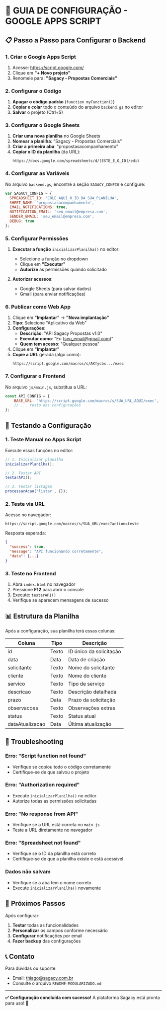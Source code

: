 # 🚀 GUIA DE CONFIGURAÇÃO - GOOGLE APPS SCRIPT

## 📋 Passo a Passo para Configurar o Backend

### 1. **Criar o Google Apps Script**

1. Acesse: https://script.google.com/
2. Clique em **"+ Novo projeto"**
3. Renomeie para: **"Sagacy - Propostas Comerciais"**

### 2. **Configurar o Código**

1. **Apagar o código padrão** (`function myFunction()`)
2. **Copiar e colar** todo o conteúdo do arquivo `backend.gs` no editor
3. **Salvar** o projeto (Ctrl+S)

### 3. **Configurar o Google Sheets**

1. **Criar uma nova planilha** no Google Sheets
2. **Nomear a planilha**: "Sagacy - Propostas Comerciais"
3. **Criar a primeira aba**: "propostasacompanhamento"
4. **Copiar o ID da planilha** (da URL):
   ```
   https://docs.google.com/spreadsheets/d/[ESTE_É_O_ID]/edit
   ```

### 4. **Configurar as Variáveis**

No arquivo `backend.gs`, encontre a seção `SAGACY_CONFIG` e configure:

```javascript
var SAGACY_CONFIG = {
  SPREADSHEET_ID: 'COLE_AQUI_O_ID_DA_SUA_PLANILHA',
  SHEET_NAME: 'propostasacompanhamento',
  EMAIL_NOTIFICATIONS: true,
  NOTIFICATION_EMAIL: 'seu_email@empresa.com',
  SENDER_EMAIL: 'seu_email@empresa.com',
  DEBUG: true
};
```

### 5. **Configurar Permissões**

1. **Executar a função** `inicializarPlanilha()` no editor:
   - Selecione a função no dropdown
   - Clique em **"Executar"**
   - **Autorize** as permissões quando solicitado

2. **Autorizar acessos**:
   - Google Sheets (para salvar dados)
   - Gmail (para enviar notificações)

### 6. **Publicar como Web App**

1. Clique em **"Implantar"** → **"Nova implantação"**
2. **Tipo**: Selecione "Aplicativo da Web"
3. **Configurações**:
   - **Descrição**: "API Sagacy Propostas v1.0"
   - **Executar como**: "Eu (seu_email@gmail.com)"
   - **Quem tem acesso**: "Qualquer pessoa"
4. Clique em **"Implantar"**
5. **Copie a URL** gerada (algo como):
   ```
   https://script.google.com/macros/s/AKfycbx.../exec
   ```

### 7. **Configurar o Frontend**

No arquivo `js/main.js`, substitua a URL:

```javascript
const API_CONFIG = {
    BASE_URL: 'https://script.google.com/macros/s/SUA_URL_AQUI/exec',
    // ... resto das configurações
};
```

## 🧪 Testando a Configuração

### 1. **Teste Manual no Apps Script**

Execute essas funções no editor:

```javascript
// 1. Inicializar planilha
inicializarPlanilha();

// 2. Testar API
testarAPI();

// 3. Testar listagem
processarAcao('listar', {});
```

### 2. **Teste via URL**

Acesse no navegador:
```
https://script.google.com/macros/s/SUA_URL/exec?action=teste
```

Resposta esperada:
```json
{
  "success": true,
  "message": "API funcionando corretamente",
  "data": {...}
}
```

### 3. **Teste no Frontend**

1. Abra `index.html` no navegador
2. Pressione **F12** para abrir o console
3. Execute: `testarAPI()`
4. Verifique se aparecem mensagens de sucesso

## 📊 Estrutura da Planilha

Após a configuração, sua planilha terá essas colunas:

| Coluna | Tipo | Descrição |
|--------|------|-----------|
| id | Texto | ID único da solicitação |
| data | Data | Data de criação |
| solicitante | Texto | Nome do solicitante |
| cliente | Texto | Nome do cliente |
| servico | Texto | Tipo de serviço |
| descricao | Texto | Descrição detalhada |
| prazo | Data | Prazo da solicitação |
| observacoes | Texto | Observações extras |
| status | Texto | Status atual |
| dataAtualizacao | Data | Última atualização |

## 🔧 Troubleshooting

### **Erro: "Script function not found"**
- Verifique se copiou todo o código corretamente
- Certifique-se de que salvou o projeto

### **Erro: "Authorization required"**
- Execute `inicializarPlanilha()` no editor
- Autorize todas as permissões solicitadas

### **Erro: "No response from API"**
- Verifique se a URL está correta no `main.js`
- Teste a URL diretamente no navegador

### **Erro: "Spreadsheet not found"**
- Verifique se o ID da planilha está correto
- Certifique-se de que a planilha existe e está acessível

### **Dados não salvam**
- Verifique se a aba tem o nome correto
- Execute `inicializarPlanilha()` novamente

## 🎯 Próximos Passos

Após configurar:

1. **Testar** todas as funcionalidades
2. **Personalizar** os campos conforme necessário
3. **Configurar** notificações por email
4. **Fazer backup** das configurações

## 📞 Contato

Para dúvidas ou suporte:
- Email: thiago@sagacy.com.br
- Consulte o arquivo `README-MODULARIZADO.md`

---

**✅ Configuração concluída com sucesso!**
A plataforma Sagacy está pronta para uso! 🚀
